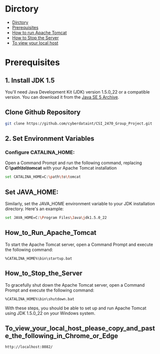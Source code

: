 # Dirctory 
 - [Dirctory](#Dirctory)
 - [Prerequisites](#Prerequisites)
 - [How to run Apache Tomcat](#How_to_Run_Apache_tomcat)
 - [How to Stop the Server](#How_to_Stop_the_Server)
 - [To view your local host](#To_view_your_local_host_please_copy_and_paste_the_following_in_Chrome_or_Edge)


# Prerequisites
## 1. Install JDK 1.5
You'll need Java Development Kit (JDK) version 1.5.0_22 or a compatible version. You can download it from the [Java SE 5 Archive](https://www.oracle.com/java/technologies/java-archive-javase5-downloads.html).


## Clone Github Repository 


~~~sh
git clone https://github.com/cyberdataint/CSI_2470_Group_Project.git
~~~


## 2. Set Environment Variables

### Configure CATALINA_HOME:
Open a Command Prompt and run the following command, replacing **C:\path\to\tomcat** with your Apache Tomcat installation 


~~~sh
set CATALINA_HOME=C:\path\to\tomcat
~~~


## Set JAVA_HOME:

Similarly, set the JAVA_HOME environment variable to your JDK installation directory. Here's an example:


~~~sh
set JAVA_HOME=C:\Program Files\Java\jdk1.5.0_22
~~~


## How_to_Run_Apache_Tomcat

To start the Apache Tomcat server, open a Command Prompt and execute the following command:


~~~
%CATALINA_HOME%\bin\startup.bat
~~~


## How_to_Stop_the_Server
To gracefully shut down the Apache Tomcat server, open a Command Prompt and execute the following command:


~~~
%CATALINA_HOME%\bin\shutdown.bat
~~~


With these steps, you should be able to set up and run Apache Tomcat using JDK 1.5.0_22 on your Windows system.

## To_view_your_local_host_please_copy_and_paste_the_following_in_Chrome_or_Edge 


~~~
http://localhost:8082/
~~~


